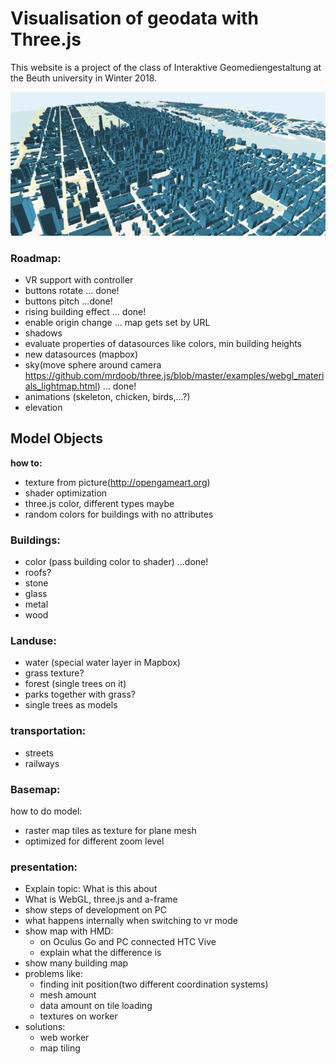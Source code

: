 # Visualisation of geodata with Three.js

This website is a project of the class of Interaktive Geomediengestaltung at the 
Beuth university in Winter 2018.

![Example view](example.png "Example view")


### Roadmap:

* VR support with controller 
* buttons rotate ... done!
* buttons pitch ...done!
* rising building effect ... done!
* enable origin change ... map gets set by URL
* shadows
* evaluate properties of datasources like colors, min building heights
* new datasources (mapbox)
* sky(move sphere around camera https://github.com/mrdoob/three.js/blob/master/examples/webgl_materials_lightmap.html) ... done!
* animations (skeleton, chicken, birds,...?)
* elevation

## Model Objects 

**how to:**

* texture from picture(http://opengameart.org)
* shader optimization
* three.js color, different types maybe
* random colors for buildings with no attributes

### Buildings:

* color (pass building color to shader) ...done!
* roofs?
* stone
* glass
* metal
* wood

### Landuse:

* water (special water layer in Mapbox)
* grass texture?
* forest (single trees on it)
* parks together with grass?
* single trees as models

### transportation:

* streets
* railways

### Basemap:

how to do model:

* raster map tiles as texture for plane mesh
* optimized for different zoom level

### presentation:

* Explain topic: What is this about
* What is WebGL, three.js and a-frame
* show steps of development on PC
* what happens internally when switching to vr mode
* show map with HMD:
    * on Oculus Go and PC connected HTC Vive
    * explain what the difference is 
* show many building map
* problems like: 
    * finding init position(two different coordination systems)
    * mesh amount
    * data amount on tile loading
    * textures on worker
* solutions:
    * web worker
    * map tiling